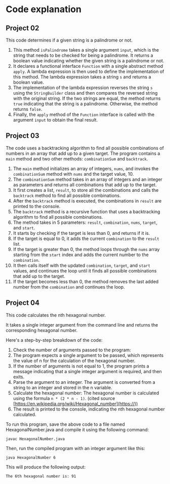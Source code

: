 # Code explanation

## Project 02

This code determines if a given string is a palindrome or not.

1. This method `isPalindrome` takes a single argument `input`, which is the string that needs to be checked for being a palindrome. It returns a boolean value indicating whether the given string is a palindrome or not.
2. It declares a functional interface `Function` with a single abstract method `apply`. A lambda expression is then used to define the implementation of this method. The lambda expression takes a string `s` and returns a boolean value.
3. The implementation of the lambda expression reverses the string `s` using the `StringBuilder` class and then compares the reversed string with the original string. If the two strings are equal, the method returns `true` indicating that the string is a palindrome. Otherwise, the method returns `false`.
4. Finally, the `apply` method of the `Function` interface is called with the argument `input` to obtain the final result.

## Project 03

The code uses a backtracking algorithm to find all possible combinations of numbers in an array that add up to a given target. The program contains a `main` method and two other methods: `combinationSum` and `backtrack`.

1. The `main` method initializes an array of integers, `nums`, and invokes the `combinationSum` method with `nums` and the target value, 10.
2. The `combinationSum` method takes in an array of integers and an integer as parameters and returns all combinations that add up to the target.
3. It first creates a list, `result`, to store all the combinations and calls the `backtrack` method to find all possible combinations.
4. After the `backtrack` method is executed, the combinations in `result` are printed to the console.
5. The `backtrack` method is a recursive function that uses a backtracking algorithm to find all possible combinations.
6. The method takes in 5 parameters: `result`, `combination`, `nums`, `target`, and `start`.
7. It starts by checking if the target is less than 0, and returns if it is.
8. If the target is equal to 0, it adds the current `combination` to the `result` list.
9. If the target is greater than 0, the method loops through the `nums` array starting from the `start` index and adds the current number to the `combination`.
10. It then calls itself with the updated `combination`, `target`, and `start` values, and continues the loop until it finds all possible combinations that add up to the target.
11. If the target becomes less than 0, the method removes the last added number from the `combination` and continues the loop.

## Project 04

This code calculates the nth hexagonal number.

It takes a single integer argument from the command line and returns the corresponding hexagonal number.

Here's a step-by-step breakdown of the code:

1. Check the number of arguments passed to the program:
2. The program expects a single argument to be passed, which represents the value of n for the calculation of the hexagonal number.
3. If the number of arguments is not equal to 1, the program prints a message indicating that a single integer argument is required, and then exits.
4. Parse the argument to an integer. The argument is converted from a string to an integer and stored in the n variable.
5. Calculate the hexagonal number: The hexagonal number is calculated using the formula `n * (2 * n - 1)`. (cited source [https://en.wikipedia.org/wiki/Hexagonal_number](https://))
6. The result is printed to the console, indicating the nth hexagonal number calculated.

To run this program, save the above code to a file named HexagonalNumber.java and compile it using the following command:

`javac HexagonalNumber.java`

Then, run the compiled program with an integer argument like this:

`java HexagonalNumber 6`

This will produce the following output:

`The 6th hexagonal number is: 91`
